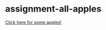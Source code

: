 # assignment-all-apples
[Click here for some apples!](https://maartjevdw.github.io/assignment-all-apples/)
